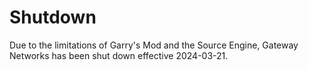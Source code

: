 # Shutdown
Due to the limitations of Garry's Mod and the Source Engine, Gateway Networks has been shut down effective 2024-03-21.
